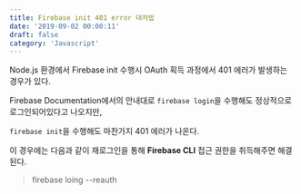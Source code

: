 ```yaml
---
title: Firebase init 401 error 대처법
date: '2019-09-02 00:00:11'
draft: false
category: 'Javascript'
---
```


Node.js 환경에서 Firebase init 수행시 OAuth 획득 과정에서 401 에러가 발생하는 경우가 있다.</br>

Firebase Documentation에서의 안내대로 `firebase login`을 수행해도 정상적으로 로그인되어있다고 나오지만,</br>

`firebase init`을 수행해도 마찬가지 401 에러가 나온다.

이 경우에는 다음과 같이 재로그인을 통해 **Firebase CLI** 접근 권한을 취득해주면 해결된다.

> firebase loing --reauth
